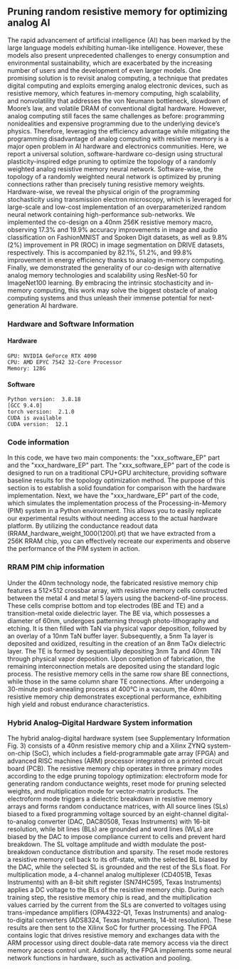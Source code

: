 ## Pruning random resistive memory for optimizing analog AI


The rapid advancement of artificial intelligence (AI) has been marked by the large language models exhibiting human-like
intelligence. However, these models also present unprecedented challenges to energy consumption and environmental
sustainability, which are exacerbated by the increasing number of users and the development of even larger models. One
promising solution is to revisit analog computing, a technique that predates digital computing and exploits emerging analog
electronic devices, such as resistive memory, which features in-memory computing, high scalability, and nonvolatility that
addresses the von Neumann bottleneck, slowdown of Moore’s law, and volatile DRAM of conventional digital hardware. However,
analog computing still faces the same challenges as before: programming nonidealities and expensive programming due to the
underlying device’s physics. Therefore, leveraging the efficiency advantage while mitigating the programming disadvantage of
analog computing with resistive memory is a major open problem in AI hardware and electronics communities. Here, we report
a universal solution, software-hardware co-design using structural plasticity-inspired edge pruning to optimize the topology of
a randomly weighted analog resistive memory neural network. Software-wise, the topology of a randomly weighted neural
network is optimized by pruning connections rather than precisely tuning resistive memory weights. Hardware-wise, we reveal
the physical origin of the programming stochasticity using transmission electron microscopy, which is leveraged for large-scale
and low-cost implementation of an overparameterized random neural network containing high-performance sub-networks. We
implemented the co-design on a 40nm 256K resistive memory macro, observing 17.3% and 19.9% accuracy improvements in
image and audio classification on FashionMNIST and Spoken Digit datasets, as well as 9.8% (2%) improvement in PR (ROC)
in image segmentation on DRIVE datasets, respectively. This is accompanied by 82.1%, 51.2%, and 99.8% improvement
in energy efficiency thanks to analog in-memory computing. Finally, we demonstrated the generality of our co-design with
alternative analog memory technologies and scalability using ResNet-50 for ImageNet100 learning. By embracing the intrinsic
stochasticity and in-memory computing, this work may solve the biggest obstacle of analog computing systems and thus
unleash their immense potential for next-generation AI hardware.


### Hardware and Software Information
#### Hardware
```
GPU: NVIDIA GeForce RTX 4090
CPU: AMD EPYC 7542 32-Core Processor
Memory: 128G
```


#### Software
```
Python version:  3.8.18
[GCC 9.4.0]
torch version:  2.1.0
CUDA is available
CUDA version:  12.1
```


### Code information 
In this code, we have two main components: the "xxx_software_EP" part and the "xxx_hardware_EP" part. The "xxx_software_EP" part of the code is designed to run on a traditional CPU+GPU architecture, providing software baseline results for the topology optimization method. The purpose of this section is to establish a solid foundation for comparison with the hardware implementation. Next, we have the "xxx_hardware_EP" part of the code, which simulates the implementation process of the Processing-in-Memory (PIM) system in a Python environment. This allows you to easily replicate our experimental results without needing access to the actual hardware platform. By utilizing the conductance readout data (RRAM_hardware_weight_1000(1200).pt) that we have extracted from a 256K RRAM chip, you can effectively recreate our experiments and observe the performance of the PIM system in action.



### RRAM PIM chip information 
Under the 40nm technology node, the fabricated resistive memory chip features a 512×512 crossbar array, with resistive
memory cells constructed between the metal 4 and metal 5 layers using the backend-of-line process. These cells comprise
bottom and top electrodes (BE and TE) and a transition-metal oxide dielectric layer. The BE via, which possesses a diameter of
60nm, undergoes patterning through photo-lithography and etching. It is then filled with TaN via physical vapor deposition,
followed by an overlay of a 10nm TaN buffer layer. Subsequently, a 5nm Ta layer is deposited and oxidized, resulting in
the creation of an 8nm TaOx dielectric layer. The TE is formed by sequentially depositing 3nm Ta and 40nm TiN through
physical vapor deposition. Upon completion of fabrication, the remaining interconnection metals are deposited using the
standard logic process. The resistive memory cells in the same row share BE connections, while those in the same column
share TE connections. After undergoing a 30-minute post-annealing process at 400°C in a vacuum, the 40nm resistive memory
chip demonstrates exceptional performance, exhibiting high yield and robust endurance characteristics.


### Hybrid Analog–Digital Hardware System information 
The hybrid analog-digital hardware system (see Supplementary Information Fig. 3) consists of a 40nm resistive memory chip
and a Xilinx ZYNQ system-on-chip (SoC), which includes a field-programmable gate array (FPGA) and advanced RISC
machines (ARM) processor integrated on a printed circuit board (PCB). The resistive memory chip operates in three primary
modes according to the edge pruning topology optimization: electroform mode for generating random conductance weights,
reset mode for pruning selected weights, and multiplication mode for vector-matrix products. The electroform mode triggers a
dielectric breakdown in resistive memory arrays and forms random conductance matrices, with All source lines (SLs) biased to
a fixed programming voltage sourced by an eight-channel digital-to-analog converter (DAC, DAC80508, Texas Instruments)
with 16-bit resolution, while bit lines (BLs) are grounded and word lines (WLs) are biased by the DAC to impose compliance
current to cells and prevent hard breakdown. The SL voltage amplitude and width modulate the post-breakdown conductance
distribution and sparsity. The reset mode restores a resistive memory cell back to its off-state, with the selected BL biased
by the DAC, while the selected SL is grounded and the rest of the SLs float. For multiplication mode, a 4-channel analog
multiplexer (CD4051B, Texas Instruments) with an 8-bit shift register (SN74HC595, Texas Instruments) applies a DC voltage
to the BLs of the resistive memory chip. During each training step, the resistive memory chip is read, and the multiplication
values carried by the current from the SLs are converted to voltages using trans-impedance amplifiers (OPA4322-Q1, Texas
Instruments) and analog-to-digital converters (ADS8324, Texas Instruments, 14-bit resolution). These results are then sent to
the Xilinx SoC for further processing. The FPGA contains logic that drives resistive memory and exchanges data with the
ARM processor using direct double-data rate memory access via the direct memory access control unit. Additionally, the FPGA
implements some neural network functions in hardware, such as activation and pooling.
